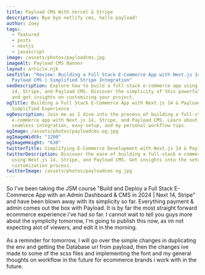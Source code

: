 ```yaml
---
title: Payload CMS With Vercel & Stripe
description: Bye bye netlify cms, hello payload!
author: Joey
tags:
  - featured
  - posts
  - nextjs
  - javascript
image: /assets/photos/payloadcms.jpg
imageAlt: Payload CMS Banner
layout: article.njk
seoTitle: "Review: Building a Full Stack E-Commerce App with Next.js 14 &
  Payload CMS | Simplified Stripe Integration"
seoDescription: Explore how to build a full-stack e-commerce app using Next.js
  14, Stripe, and Payload CMS. Discover the simplicity of this powerful setup
  and get insights on customizing your project.
ogTitle: Building a Full Stack E-Commerce App with Next.js 14 & Payload CMS | A
  Simplified Experience
ogDescription: Join me as I dive into the process of building a full-stack
  e-commerce app with Next.js 14, Stripe, and Payload CMS. Learn about the
  seamless integration, easy setup, and my personal workflow tips.
ogImage: /assets/photos/payloadcms-og.jpg
ogImageWidth: "1200"
ogImageHeight: "630"
twitterTitle: Simplifying E-Commerce Development with Next.js 14 & Payload CMS
twitterDescription: Discover the ease of building a full-stack e-commerce app
  using Next.js 14, Stripe, and Payload CMS. Get insights into the setup and
  customization process.
twitterImage: /assets/photos/payloadcms-og.jpg
---
```

So I've been taking the JSM course "Build and Deploy a Full Stack E-Commerce App with an Admin Dashboard & CMS in 2024 | Next 14, Stripe" and have been blown away with its simplicity so far. Everything payment & admin comes out the box with Payload. It is by far the most straight forward ecommerce experience i've had so far. I cannot wait to tell you guys more about the symplicity tomorrow, I'm going to publish this now, as im not expecting alot of viewers, and edit it in the morning. \
\
As a reminder for tomorrow, I will go over the simple changes in duplicating the env and getting the Database uri from payload, then the changes ive made to some of the scss files and implementing the font and my general thoughts on workflow in the future for ecommerce brands i work with in the future.
